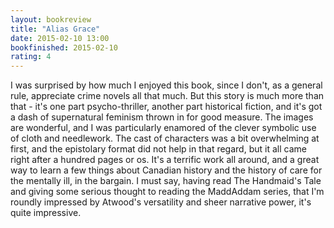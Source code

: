 ```yaml
---
layout: bookreview
title: "Alias Grace"
date: 2015-02-10 13:00
bookfinished: 2015-02-10
rating: 4
---
```


I was surprised by how much I enjoyed this book, since I don't, as a general rule, appreciate crime novels all that much.  But this story is much more than that - it's one part psycho-thriller, another part historical fiction, and it's got a dash of supernatural feminism thrown in for good measure.  The images are wonderful, and I was particularly enamored of the clever symbolic use of cloth and needlework.  The cast of characters was a bit overwhelming at first, and the epistolary format did not help in that regard, but it all came right after a hundred pages or os.  It's a terrific work all around, and a great way to learn a few things about Canadian history and the history of care for the mentally ill, in the bargain.  I must say, having read The Handmaid's Tale and giving some serious thought to reading the MaddAddam series, that I'm roundly impressed by Atwood's versatility and sheer narrative power, it's quite impressive.